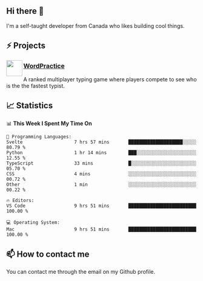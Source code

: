 <h2>Hi there 👋</h2>

<p>I'm a self-taught developer from Canada who likes building cool things.</p>

<h2>⚡ Projects</h2>

<img align="left" src="https://i.imgur.com/6RT8VFO.png" width="42" height="42" />
<h3><a target="_blank" href="https://wordpractice.io/">WordPractice</a></h3>
<p>A ranked multiplayer typing game where players compete to see who is the the fastest typist.</p>

<h2>📈 Statistics</h2>

<!--START_SECTION:waka-->
📊 **This Week I Spent My Time On** 

```text
💬 Programming Languages: 
Svelte                   7 hrs 57 mins       ████████████████████░░░░░   80.79 % 
Python                   1 hr 14 mins        ███░░░░░░░░░░░░░░░░░░░░░░   12.55 % 
TypeScript               33 mins             █░░░░░░░░░░░░░░░░░░░░░░░░   05.70 % 
CSS                      4 mins              ░░░░░░░░░░░░░░░░░░░░░░░░░   00.72 % 
Other                    1 min               ░░░░░░░░░░░░░░░░░░░░░░░░░   00.22 % 

🔥 Editors: 
VS Code                  9 hrs 51 mins       █████████████████████████   100.00 % 

💻 Operating System: 
Mac                      9 hrs 51 mins       █████████████████████████   100.00 % 
```


<!--END_SECTION:waka-->

<h2>📫 How to contact me</h2>

You can contact me through the email on my Github profile.

